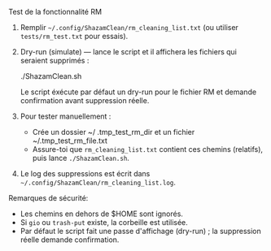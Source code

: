 Test de la fonctionnalité RM

1) Remplir `~/.config/ShazamClean/rm_cleaning_list.txt` (ou utiliser `tests/rm_test.txt` pour essais).

2) Dry-run (simulate) — lance le script et il affichera les fichiers qui seraient supprimés :

   ./ShazamClean.sh

   Le script éxécute par défaut un dry-run pour le fichier RM et demande confirmation avant suppression réelle.

3) Pour tester manuellement :
   - Crée un dossier ~/ .tmp_test_rm_dir et un fichier ~/.tmp_test_rm_file.txt
   - Assure-toi que `rm_cleaning_list.txt` contient ces chemins (relatifs), puis lance `./ShazamClean.sh`.

4) Le log des suppressions est écrit dans `~/.config/ShazamClean/rm_cleaning_list.log`.

Remarques de sécurité:
- Les chemins en dehors de $HOME sont ignorés.
- Si `gio` ou `trash-put` existe, la corbeille est utilisée.
- Par défaut le script fait une passe d'affichage (dry-run) ; la suppression réelle demande confirmation.

